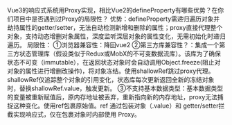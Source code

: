 Vue3的响应式系统用Proxy实现，相比Vue2的defineProperty有哪些优势？在你们项目中是否遇到过Proxy的局限性？
  优势：defineProperty需递归遍历对象并劫持属性的getter/setter，无法自动检测新增和删除的属性；proxy直接代理整个对象，支持动态增删对象属性，深度监听深层对象的属性变化，无需初始化时递归遍历。
局限性：
  ①浏览器兼容性：降回vue2
  ②第三方库兼容性？：集成一个第三方状态管理库（假设类似于Redux或MobX的不可变数据流库）。该库为了确保状态不可变（immutable），在返回状态对象时会自动调用Object.freeze(阻止对对象的属性进行增删改操作)，将对象冻结。使用shallowRef跳过proxy代理。shallowRef仅追踪整个对象的引用变化，状态库每次更新返回全新的冻结对象时，替换shallowRef.value，触发更新。
  ③不支持基本数据类型：基本数据类型的变量被重新赋值后，原内存地址被丢弃，重新指向新的内存地址，proxy无法捕捉这种变化。使用ref包裹原始值。ref 通过包装对象（.value）和 getter/setter拦截实现响应式，仅在包裹对象时内部使用 Proxy。